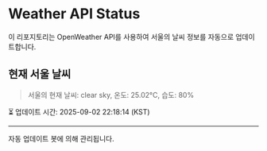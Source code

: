 
# Weather API Status

이 리포지토리는 OpenWeather API를 사용하여 서울의 날씨 정보를 자동으로 업데이트합니다.

## 현재 서울 날씨
> 서울의 현재 날씨: clear sky, 온도: 25.02°C, 습도: 80%

⏳ 업데이트 시간: 2025-09-02 22:18:14 (KST)

---
자동 업데이트 봇에 의해 관리됩니다.
